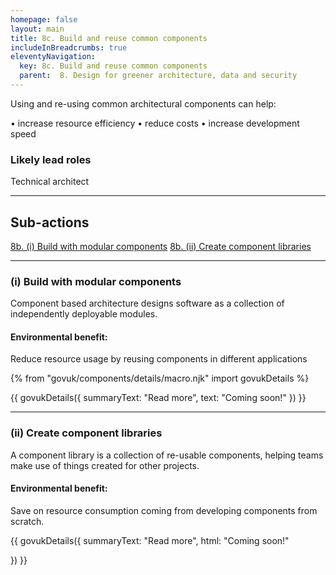 ```yaml
---
homepage: false
layout: main
title: 8c. Build and reuse common components
includeInBreadcrumbs: true
eleventyNavigation:
  key: 8c. Build and reuse common components
  parent:  8. Design for greener architecture, data and security
---
```


Using and re-using common architectural components can help:

• increase resource efficiency
• reduce costs
• increase development speed

### Likely lead roles

Technical architect

* * *

## Sub-actions

[8b. (i) Build with modular components](#(i)-build-with-modular-components)
[8b. (ii) Create component libraries](#(ii)-create-component-libraries)

* * *

###  (i) Build with modular components

Component based architecture designs software as a collection of independently deployable modules.

#### Environmental benefit: 
Reduce resource usage by reusing components in different applications

{% from "govuk/components/details/macro.njk" import govukDetails %}

{{ govukDetails({
  summaryText: "Read more",
  text: "Coming soon!"
}) }}
* * *

###  (ii) Create component libraries

A component library is a collection of re-usable components, helping teams make use of things created for other projects. 

#### Environmental benefit: 
Save on resource consumption coming from developing components from scratch.

{{ govukDetails({
  summaryText: "Read more",
  html: "Coming soon!"

}) }}
